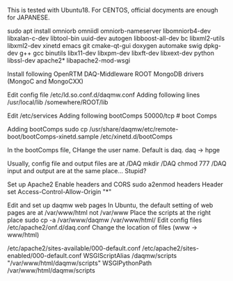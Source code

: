 This is tested with Ubuntu18.  For CENTOS, official docyments are enough for JAPANESE.

sudo apt install omniorb omniidl omniorb-nameserver libomniorb4-dev libxalan-c-dev libtool-bin uuid-dev autogen libboost-all-dev bc libxml2-utils libxml2-dev xinetd emacs git cmake-qt-gui doxygen automake swig dpkg-dev g++ gcc binutils libx11-dev libxpm-dev libxft-dev libxext-dev python libssl-dev apache2* libapache2-mod-wsgi

Install following
OpenRTM
DAQ-Middleware
ROOT
MongoDB drivers (MongoC and MongoCXX)

Edit config file
/etc/ld.so.conf.d/daqmw.conf
Adding following lines
/usr/local/lib
/somewhere/ROOT/lib

Edit /etc/services
Adding following
bootComps       50000/tcp                       # boot Comps

Adding bootComps
sudo cp /usr/share/daqmw/etc/remote-boot/bootComps-xinetd.sample /etc/xinetd.d/bootComps

In the bootComps file, CHange the user name.  Default is daq.
daq -> hpge

Usually, config file and output files are at /DAQ
mkdir /DAQ
chmod 777 /DAQ
input and output are at the same place...  Stupid?

Set up Apache2
Enable headers and CORS
sudo a2enmod headers
Header set Access-Control-Allow-Origin "*"

Edit and set up daqmw web pages
In Ubuntu, the default setting of web pages are at
/var/www/html
not
/var/www
Place the scripts at the right place
sudo cp -a /var/www/daqmw /var/www/html/
Edit config files
/etc/apache2/onf.d/daq.conf
Change the location of files (www -> www/html)

/etc/apache2/sites-available/000-default.conf
/etc/apache2/sites-enabled/000-default.conf
WSGIScriptAlias /daqmw/scripts "/var/www/html/daqmw/scripts"
WSGIPythonPath  /var/www/html/daqmw/scripts

